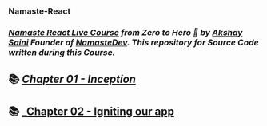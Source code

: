 ﻿### Namaste-React
### _[Namaste React Live Course](https://learn.namastedev.com/courses/namaste-react-live) from Zero to Hero 🚀 by [Akshay Saini](https://www.linkedin.com/in/akshaymarch7/) Founder of [NamasteDev](https://courses.namastedev.com/learn/Namaste-React). This repository for Source Code  written during this Course._

## 📚 [_Chapter 01 - Inception_](./1.Inception)
## 📚 [_Chapter 02 - Igniting our app](./Igniting%our%app)

